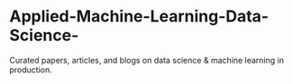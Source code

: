 # Applied-Machine-Learning-Data-Science-
Curated papers, articles, and blogs on data science &amp; machine learning in production.

